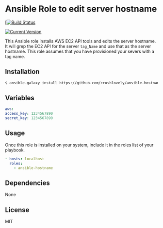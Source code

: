 # Ansible Role to edit server hostname

[[![Build Status](https://img.shields.io/circleci/project/crushlovely/ansible-hostname.svg?style=flat)](https://github.com/crushlovely/ansible-hostname)

[![Current Version](http://img.shields.io/github/release/crushlovely/ansible-hostname.svg?style=flat)](https://galaxy.ansible.com/list#/users/3804)

This Ansible role installs AWS EC2 API tools and edits the server hostname.  It will grep the EC2 API for the server `tag_Name` and use that as the server hostname.  This role assumes that you have provisioned your severs with a tag name.

## Installation

``` bash
$ ansible-galaxy install https://github.com/crushlovely/ansible-hostname.git, v1.0.0
```

## Variables

  ``` yaml
aws:
  access_key: 1234567890
  secret_key: 1234567890

  ```

## Usage

Once this role is installed on your system, include it in the roles list of your playbook.

``` yaml
- hosts: localhost
  roles:
    - ansible-hostname
```

## Dependencies

None

## License

MIT
